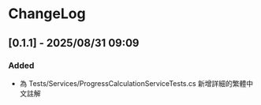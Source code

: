 # ChangeLog

## [0.1.1] - 2025/08/31 09:09

### Added
- 為 Tests/Services/ProgressCalculationServiceTests.cs 新增詳細的繁體中文註解